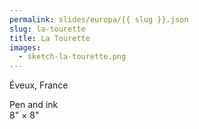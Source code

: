 ```yaml
---
permalink: slides/europa/{{ slug }}.json
slug: la-tourette
title: La Tourette
images:
  - sketch-la-tourette.png
---
```

Éveux, France

Pen and ink  
8" × 8"